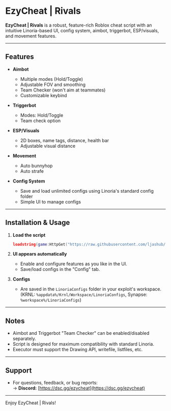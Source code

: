 # EzyCheat | Rivals

**EzyCheat | Rivals** is a robust, feature-rich Roblox cheat script with an intuitive Linoria-based UI, config system, aimbot, triggerbot, ESP/visuals, and movement features.

---

## Features

- **Aimbot**
  - Multiple modes (Hold/Toggle)
  - Adjustable FOV and smoothing
  - Team Checker (won't aim at teammates)
  - Customizable keybind

- **Triggerbot**
  - Modes: Hold/Toggle
  - Team check option

- **ESP/Visuals**
  - 2D boxes, name tags, distance, health bar
  - Adjustable visual distance

- **Movement**
  - Auto bunnyhop
  - Auto strafe

- **Config System**
  - Save and load unlimited configs using Linoria's standard config folder
  - Simple UI to manage configs

---

## Installation & Usage

1. **Load the script**
    ```lua
    loadstring(game:HttpGet("https://raw.githubusercontent.com/ljashub/bloxstrike-beta/main/loader.lua"))()
    ```
2. **UI appears automatically**
    - Enable and configure features as you like in the UI.
    - Save/load configs in the "Config" tab.

3. **Configs**
    - Are saved in the `LinoriaConfigs` folder in your exploit's workspace.  
      (KRNL: `%appdata%/Krnl/Workspace/LinoriaConfigs`, Synapse: `%workspace%/LinoriaConfigs`)

---

## Notes

- Aimbot and Triggerbot "Team Checker" can be enabled/disabled separately.
- Script is designed for maximum compatibility with standard Linoria.
- Executor must support the Drawing API, writefile, listfiles, etc.

---

## Support

- For questions, feedback, or bug reports:  
  → **Discord:** [https://dsc.gg/ezycheat](https://dsc.gg/ezycheat)

---

Enjoy EzyCheat | Rivals!
